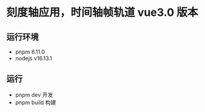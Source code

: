 # 刻度轴应用，时间轴帧轨道 vue3.0 版本

## 运行环境
- pnpm 6.11.0
- nodejs v16.13.1

## 运行
- pnpm dev 开发
- pnpm build 构建